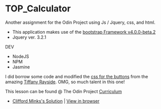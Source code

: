# TOP_Calculator
Another assignment for the Odin Project using Js / Jquery, css, and html.

- This application makes use of the [bootstrap Framework v4.0.0-beta.2](https://en.wikipedia.org/wiki/Bootstrap_(front-end_framework))
- Jquery ver. 3.2.1

DEV
- NodeJS
- NPM
- Jasmine

I did borrow some code and modified the [css for the buttons](https://codepen.io/tmrDevelops/pen/VeRvKX) from the amazing [Tiffany Rayside](https://codepen.io/tmrDevelops). OMG, so much talent in this one!

This lesson can be found @ The Odin Project [Curriculum](https://www.theodinproject.com/courses/web-development-101/lessons/calculator)

* [Clifford Minks's Solution](https://github.com/xxerror500xx/TOP_Calculator) | [View in browser](https://xxerror500xx.github.io/TOP_Calculator)
